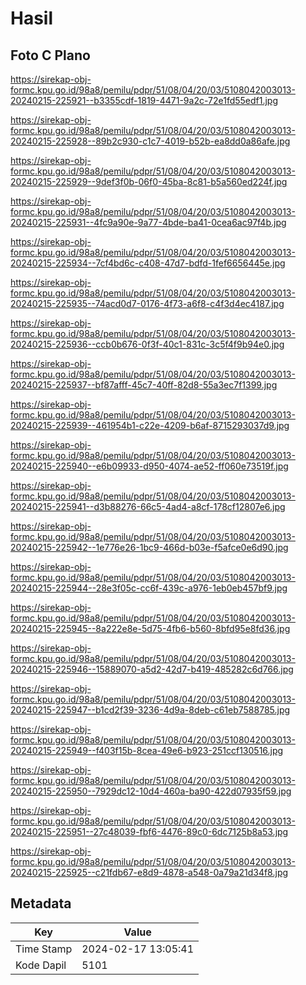 # Hasil

## Foto C Plano

https://sirekap-obj-formc.kpu.go.id/98a8/pemilu/pdpr/51/08/04/20/03/5108042003013-20240215-225921--b3355cdf-1819-4471-9a2c-72e1fd55edf1.jpg

https://sirekap-obj-formc.kpu.go.id/98a8/pemilu/pdpr/51/08/04/20/03/5108042003013-20240215-225928--89b2c930-c1c7-4019-b52b-ea8dd0a86afe.jpg

https://sirekap-obj-formc.kpu.go.id/98a8/pemilu/pdpr/51/08/04/20/03/5108042003013-20240215-225929--9def3f0b-06f0-45ba-8c81-b5a560ed224f.jpg

https://sirekap-obj-formc.kpu.go.id/98a8/pemilu/pdpr/51/08/04/20/03/5108042003013-20240215-225931--4fc9a90e-9a77-4bde-ba41-0cea6ac97f4b.jpg

https://sirekap-obj-formc.kpu.go.id/98a8/pemilu/pdpr/51/08/04/20/03/5108042003013-20240215-225934--7cf4bd6c-c408-47d7-bdfd-1fef6656445e.jpg

https://sirekap-obj-formc.kpu.go.id/98a8/pemilu/pdpr/51/08/04/20/03/5108042003013-20240215-225935--74acd0d7-0176-4f73-a6f8-c4f3d4ec4187.jpg

https://sirekap-obj-formc.kpu.go.id/98a8/pemilu/pdpr/51/08/04/20/03/5108042003013-20240215-225936--ccb0b676-0f3f-40c1-831c-3c5f4f9b94e0.jpg

https://sirekap-obj-formc.kpu.go.id/98a8/pemilu/pdpr/51/08/04/20/03/5108042003013-20240215-225937--bf87afff-45c7-40ff-82d8-55a3ec7f1399.jpg

https://sirekap-obj-formc.kpu.go.id/98a8/pemilu/pdpr/51/08/04/20/03/5108042003013-20240215-225939--461954b1-c22e-4209-b6af-8715293037d9.jpg

https://sirekap-obj-formc.kpu.go.id/98a8/pemilu/pdpr/51/08/04/20/03/5108042003013-20240215-225940--e6b09933-d950-4074-ae52-ff060e73519f.jpg

https://sirekap-obj-formc.kpu.go.id/98a8/pemilu/pdpr/51/08/04/20/03/5108042003013-20240215-225941--d3b88276-66c5-4ad4-a8cf-178cf12807e6.jpg

https://sirekap-obj-formc.kpu.go.id/98a8/pemilu/pdpr/51/08/04/20/03/5108042003013-20240215-225942--1e776e26-1bc9-466d-b03e-f5afce0e6d90.jpg

https://sirekap-obj-formc.kpu.go.id/98a8/pemilu/pdpr/51/08/04/20/03/5108042003013-20240215-225944--28e3f05c-cc6f-439c-a976-1eb0eb457bf9.jpg

https://sirekap-obj-formc.kpu.go.id/98a8/pemilu/pdpr/51/08/04/20/03/5108042003013-20240215-225945--8a222e8e-5d75-4fb6-b560-8bfd95e8fd36.jpg

https://sirekap-obj-formc.kpu.go.id/98a8/pemilu/pdpr/51/08/04/20/03/5108042003013-20240215-225946--15889070-a5d2-42d7-b419-485282c6d766.jpg

https://sirekap-obj-formc.kpu.go.id/98a8/pemilu/pdpr/51/08/04/20/03/5108042003013-20240215-225947--b1cd2f39-3236-4d9a-8deb-c61eb7588785.jpg

https://sirekap-obj-formc.kpu.go.id/98a8/pemilu/pdpr/51/08/04/20/03/5108042003013-20240215-225949--f403f15b-8cea-49e6-b923-251ccf130516.jpg

https://sirekap-obj-formc.kpu.go.id/98a8/pemilu/pdpr/51/08/04/20/03/5108042003013-20240215-225950--7929dc12-10d4-460a-ba90-422d07935f59.jpg

https://sirekap-obj-formc.kpu.go.id/98a8/pemilu/pdpr/51/08/04/20/03/5108042003013-20240215-225951--27c48039-fbf6-4476-89c0-6dc7125b8a53.jpg

https://sirekap-obj-formc.kpu.go.id/98a8/pemilu/pdpr/51/08/04/20/03/5108042003013-20240215-225925--c21fdb67-e8d9-4878-a548-0a79a21d34f8.jpg


## Metadata

| Key        | Value               |
| ---------- | ------------------- |
| Time Stamp | 2024-02-17 13:05:41 |
| Kode Dapil | 5101                |



